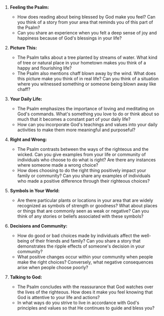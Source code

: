 1. **Feeling the Psalm:**
   - How does reading about being blessed by God make you feel? Can you think of a story from your area that reminds you of this part of the Psalm?
   - Can you share an experience when you felt a deep sense of joy and happiness because of God's blessings in your life?

2. **Picture This:**
   - The Psalm talks about a tree planted by streams of water. What kind of tree or natural place in your hometown makes you think of a happy and flourishing life?
   - The Psalm also mentions chaff blown away by the wind. What does this picture make you think of in real life? Can you think of a situation where you witnessed something or someone being blown away like chaff?

3. **Your Daily Life:**
   - The Psalm emphasizes the importance of loving and meditating on God's commands. What's something you love to do or think about so much that it becomes a constant part of your daily life?
   - How can you incorporate God's teachings and values into your daily activities to make them more meaningful and purposeful?

4. **Right and Wrong:**
   - The Psalm contrasts between the ways of the righteous and the wicked. Can you give examples from your life or community of individuals who choose to do what is right? Are there any instances where someone made a wrong choice?
   - How does choosing to do the right thing positively impact your family or community? Can you share any examples of individuals who made a positive difference through their righteous choices?

5. **Symbols in Your World:**
   - Are there particular plants or locations in your area that are widely recognized as symbols of strength or goodness? What about places or things that are commonly seen as weak or negative? Can you think of any stories or beliefs associated with these symbols?

6. **Decisions and Community:**
   - How do good or bad choices made by individuals affect the well-being of their friends and family? Can you share a story that demonstrates the ripple effects of someone's decision in your community?
   - What positive changes occur within your community when people make the right choices? Conversely, what negative consequences arise when people choose poorly?

7. **Talking to God:**
   - The Psalm concludes with the reassurance that God watches over the lives of the righteous. How does it make you feel knowing that God is attentive to your life and actions?
   - In what ways do you strive to live in accordance with God's principles and values so that He continues to guide and bless you?